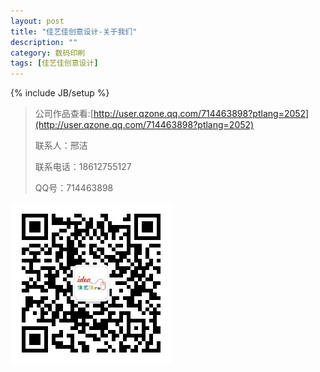 ```yaml
---
layout: post
title: "佳艺佳创意设计-关于我们"
description: ""
category: 数码印刷
tags: [佳艺佳创意设计]
---
```

{% include JB/setup %}




> 公司作品查看:[http://user.qzone.qq.com/714463898?ptlang=2052](http://user.qzone.qq.com/714463898?ptlang=2052)
>
> 联系人：邢洁
>
> 联系电话：18612755127
>
> QQ号：714463898


![alt text](/assets/resources/imgs/erweima.jpg "Er Wei Ma")